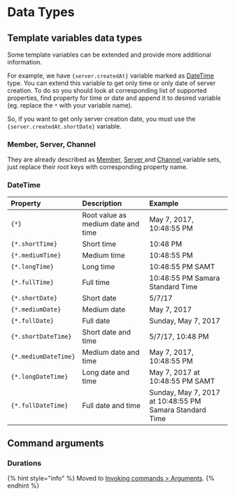 # Data Types

## Template variables data types

Some template variables can be extended and provide more additional information.

For example, we have `{server.createdAt}` variable marked as [DateTime ](data-types.md#datetime)type. You can extend this variable to get only time or only date of server creation. To do so you should look at corresponding list of supported properties, find property for time or date and append it to desired variable \(eg. replace the `*` with your variable name\).

So, if you want to get only server creation date, you must use the `{server.createdAt.shortDate}` variable.

### Member, Server, Channel

They are already described as [Member](./#member), [Server ](./#server)and [Channel ](./#channel)variable sets, just replace their root keys with corresponding property name.

### DateTime

| Property | Description | Example |
| :--- | :--- | :--- |
| `{*}` | Root value as medium date and time | May 7, 2017, 10:48:55 PM |
| `{*.shortTime}` | Short time | 10:48 PM |
| `{*.mediumTime}` | Medium time | 10:48:55 PM |
| `{*.longTime}` | Long time | 10:48:55 PM SAMT |
| `{*.fullTime}` | Full time | 10:48:55 PM Samara Standard Time |
| `{*.shortDate}` | Short date | 5/7/17 |
| `{*.mediumDate}` | Medium date | May 7, 2017 |
| `{*.fullDate}` | Full date | Sunday, May 7, 2017 |
| `{*.shortDateTime}` | Short date and time | 5/7/17, 10:48 PM |
| `{*.mediumDateTime}` | Medium date and time | May 7, 2017, 10:48:55 PM |
| `{*.longDateTime}` | Long date and time | May 7, 2017 at 10:48:55 PM SAMT |
| `{*.fullDateTime}` | Full date and time | Sunday, May 7, 2017 at 10:48:55 PM Samara Standard Time |

## Command arguments

### Durations

{% hint style="info" %}
Moved to [Invoking commands &gt; Arguments](../../cmd/invoking/arguments.md#duration).
{% endhint %}

